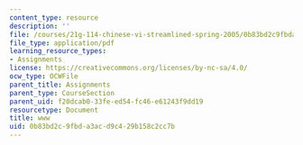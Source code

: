 ```yaml
---
content_type: resource
description: ''
file: /courses/21g-114-chinese-vi-streamlined-spring-2005/0b83bd2c9fbda3acd9c429b158c2cc7b_MIT21G_114S05_2_22f.pdf
file_type: application/pdf
learning_resource_types:
- Assignments
license: https://creativecommons.org/licenses/by-nc-sa/4.0/
ocw_type: OCWFile
parent_title: Assignments
parent_type: CourseSection
parent_uid: f20dcab0-33fe-ed54-fc46-e61243f9dd19
resourcetype: Document
title: www
uid: 0b83bd2c-9fbd-a3ac-d9c4-29b158c2cc7b
---
```


